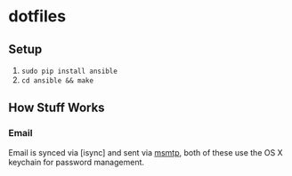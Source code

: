 # dotfiles

## Setup

1. `sudo pip install ansible`
1. `cd ansible && make`

## How Stuff Works

### Email

Email is synced via [isync] and sent via [msmtp], both of these use
the OS X keychain for password management.


[mbsync]: http://isync.sourceforge.net/
[msmtp]: https://marlam.de/msmtp/

